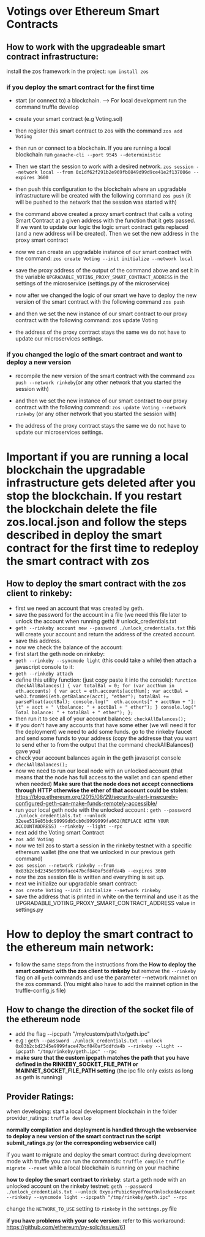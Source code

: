 
# Votings over Ethereum Smart Contracts

## How to work with the upgradeable smart contract infrastructure:
install the zos framework in the project: `npm install zos`
### if you deploy the smart contract for the first time
* start (or connect to) a blockchain. --> For local development run the command truffle develop
* create your smart contract (e.g Voting.sol)
* then register this smart contract to zos with the command `zos add Voting`
* then run or connect to a blockchain. If you are running a local blockchain run `ganache-cli --port 9545 --deterministic`
* Then we start the session to work with a desired network. `zos session --network local --from 0x1df62f291b2e969fb0849d99d9ce41e2f137006e --expires 3600` 

* then push this configuration to the blockchain where an upgradable infrastructure will be created with the following command `zos push` (it will be pushed to the network that the session was started with)
* the command above created a proxy smart contract that calls a voting Smart Contract at a given address with the function that it gets passed. If we want to update our logic the logic smart contract gets replaced (and a new address will be created). Then we set the new address in the proxy smart contract
* now we can create an upgradable instance of our smart contract with the command: `zos create Voting --init initialize --network local`
* save the proxy address of the output of the command above and set it in the variable `UPGRADABLE_VOTING_PROXY_SMART_CONTRACT_ADDRESS` in the settings of the microservice (settings.py of the microservice) 
* now after we changed the logic of our smart we have to deploy the new version of the smart contract with the following command `zos push`
* and then we set the new instance of our smart contract to our proxy contract with the following command: zos update Voting
* the address of the proxy contract stays the same we do not have to update our microservices settings. 

### if you changed the logic of the smart contract and want to deploy a new version
* recompile the new version of the smart contract with the command `zos push --network rinkeby`(or any other network that you started the session with)
* and then we set the new instance of our smart contract to our proxy contract with the following command: `zos update Voting --network rinkeby` (or any other network that you started the session with)

* the address of the proxy contract stays the same we do not have to update our microservices settings. 

# Important if you are running a local blockchain the upgradable infrastructure gets deleted after you stop the blockchain. If you restart the blockchain delete the file zos.local.json and follow the steps described in deploy the smart contract for the first time to redeploy the smart contract with zos


## How to deploy the smart contract with the zos client to rinkeby:

* first we need an account that was created by geth.
* save the password for the account in a file (we need this file later to unlock the account when running geth) \# unlock_credentials.txt
*  `geth --rinkeby account new --password ./unlock_credentials.txt`
this will create your account and return the address of the created account.
* save this address.
* now we check the balance of the account:
* first start the geth node on rinkeby:
*  `geth --rinkeby --syncmode light` (this could take a while)
then attach a javascript console to it:
*  `geth --rinkeby attach`
* define this utility function: (just copy paste it into the console):
`function checkAllBalances() {
    var totalBal = 0;
    for (var acctNum in eth.accounts) {
        var acct = eth.accounts[acctNum];
        var acctBal = web3.fromWei(eth.getBalance(acct), "ether");
        totalBal += parseFloat(acctBal);
        console.log("  eth.accounts[" + acctNum + "]: \t" + acct + " \tbalance: " + acctBal + " ether");
    }
    console.log("  Total balance: " + totalBal + " ether");
};`
* then run it to see all of your account balances:
 `checkAllBalances();`
* if you don't have any accounts that have some ether (we will need it for the deployment) we need to add some funds. go to the rinkeby faucet and send some funds to your address (copy the addresse that you want to send ether to from the output that the command checkAllBalances() gave you)
* check your account balances again in the geth javascript console
* `checkAllBalances();`
* now we need to run our local node with an unlocked account (that means that the node has full access to the wallet and can spend ether when needed) **Make sure that the node does not accept connections through HTTP otherwise the ether of that account could be stolen**: https://blog.ethereum.org/2015/08/29/security-alert-insecurely-configured-geth-can-make-funds-remotely-accessible/
* run your local geth node with the unlocked account : `geth --password ./unlock_credentials.txt --unlock 32eee519e85bdc99999db5cb0d9999999fa062(REPLACE WITH YOUR ACCOUNTADDRESS) --rinkeby --light --rpc`
* next add the Voting smart Contract 
* `zos add Voting`
* now we tell zos to start a session in the rinkeby testnet with a specific ethereum wallet (the one that we unlocked in our previous geth command)
* `zos session --network rinkeby --from 0x83b2cbd2345e9999face47bcf840af5ddfda4b --expires 3600`
* now the zos session file is written and everything is set up. 
* next we initialize our upgradable smart contract: 
* `zos create Voting --init initialize --network rinkeby`
* save the address that is printed in white on the terminal and use it as the UPGRADABLE_VOTING_PROXY_SMART_CONTRACT_ADDRESS value in settings.py

# How to deploy the smart contract to the ethereum main network:
* follow the same steps from the instructions from the **How to deploy the smart contract with the zos client to rinkeby** but remove the `--rinkeby` flag on all `geth` commands and use the parameter --network mainnet on the zos command. (You might also have to add the mainnet option in the truffle-config.js file)


## How to change the direction of the socket file of  the ethereum node
* add the flag --ipcpath "/my/custom/path/to/geth.ipc"
* e.g : `geth --password ./unlock_credentials.txt --unlock 0x83b2cbd2345e9999face47bcf840af5ddfda4b --rinkeby --light --ipcpath "/tmp/rinkeby/geth.ipc" --rpc`
* **make sure that the custom ipcpath matches the path that you have defined in the RINKEBY_SOCKET_FILE_PATH or MAINNET_SOCKET_FILE_PATH setting** (the ipc file only exists as long as geth is running)



## Provider Ratings:
when developing: 
start a local development blockchain in the folder provider_ratings:
`truffle develop`

**normally compilation and deployment is handled through the webservice**
**to deploy a new version of the smart contract run the script submit_ratings.py (or the corresponding webservice call)**

if you want to migrate and deploy the smart contract during development mode with truffle you can run the commands:
`truffle compile`
`truffle migrate --reset` 
while a local blockchain is running on your machine

**how to deploy the smart contract to rinkeby**:
start a geth node with an unlocked account on the rinkeby testnet:
`geth --password ./unlock_credentials.txt --unlock 0xyourPubicKeyofYourUnlockedAccount --rinkeby --syncmode light --ipcpath "/tmp/rinkeby/geth.ipc" --rpc`

change the `NETWORK_TO_USE` setting to `rinkeby` in the `settings.py` file

**if you have problems with your solc version**:
refer to this workaround: 
https://github.com/ethereum/py-solc/issues/61
